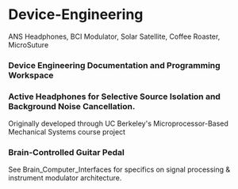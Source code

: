 # Device-Engineering
ANS Headphones, BCI Modulator, Solar Satellite, Coffee Roaster, MicroSuture


### Device Engineering Documentation and Programming Workspace

### Active Headphones for Selective Source Isolation and Background Noise Cancellation. 
Originally developed through UC Berkeley's Microprocessor-Based Mechanical Systems course project

### Brain-Controlled Guitar Pedal
See Brain_Computer_Interfaces for specifics on signal processing & instrument modulator architecture.
